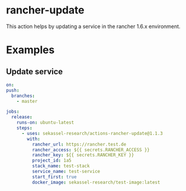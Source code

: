 # rancher-update

This action helps by updating a service in the rancher 1.6.x environment.

# Examples

## Update service

```yaml
on:
push:
  branches:
    - master

jobs:
  release:
    runs-on: ubuntu-latest
    steps:
      - uses: sekassel-research/actions-rancher-update@1.1.3
        with:
          rancher_url: https://rancher.test.de
          rancher_access: ${{ secrets.RANCHER_ACCESS }}
          rancher_key: ${{ secrets.RANCHER_KEY }}
          project_id: 1a5
          stack_name: test-stack
          service_name: test-service
          start_first: true
          docker_image: sekassel-research/test-image:latest
```
